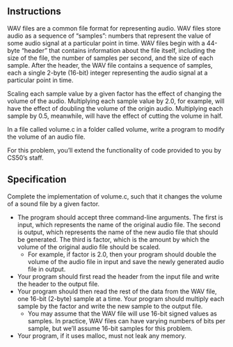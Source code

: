 ## Instructions

WAV files are a common file format for representing audio. WAV files store audio as a sequence of “samples”: numbers that represent the value of some audio signal at a particular point in time. WAV files begin with a 44-byte “header” that contains information about the file itself, including the size of the file, the number of samples per second, and the size of each sample. After the header, the WAV file contains a sequence of samples, each a single 2-byte (16-bit) integer representing the audio signal at a particular point in time.

Scaling each sample value by a given factor has the effect of changing the volume of the audio. Multiplying each sample value by 2.0, for example, will have the effect of doubling the volume of the origin audio. Multiplying each sample by 0.5, meanwhile, will have the effect of cutting the volume in half.

In a file called volume.c in a folder called volume, write a program to modify the volume of an audio file.

For this problem, you’ll extend the functionality of code provided to you by CS50’s staff.


## Specification

Complete the implementation of volume.c, such that it changes the volume of a sound file by a given factor.

- The program should accept three command-line arguments. The first is input, which represents the name of the original audio file. The second is output, which represents the name of the new audio file that should be generated. The third is factor, which is the amount by which the volume of the original audio file should be scaled.
    * For example, if factor is 2.0, then your program should double the volume of the audio file in input and save the newly generated audio file in output.
- Your program should first read the header from the input file and write the header to the output file.
- Your program should then read the rest of the data from the WAV file, one 16-bit (2-byte) sample at a time. Your program should multiply each sample by the factor and write the new sample to the output file.
    * You may assume that the WAV file will use 16-bit signed values as samples. In practice, WAV files can have varying numbers of bits per sample, but we’ll assume 16-bit samples for this problem.
- Your program, if it uses malloc, must not leak any memory.
